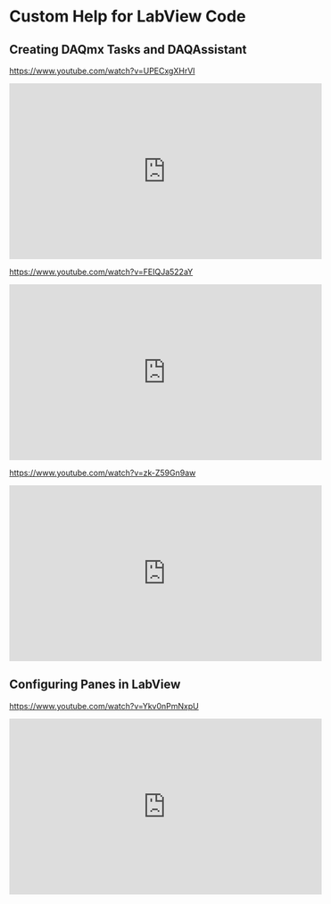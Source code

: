 # Custom Help for LabView Code



## Creating DAQmx Tasks and DAQAssistant

https://www.youtube.com/watch?v=UPECxgXHrVI

<iframe width="560" height="315" src="https://www.youtube.com/embed/UPECxgXHrVI?si=y5673eBIqk1tFt3J&amp;start=320" title="YouTube video player" frameborder="0" allow="accelerometer; autoplay; clipboard-write; encrypted-media; gyroscope; picture-in-picture; web-share" referrerpolicy="strict-origin-when-cross-origin" allowfullscreen></iframe>



https://www.youtube.com/watch?v=FEIQJa522aY

<iframe width="560" height="315" src="https://www.youtube.com/embed/FEIQJa522aY?si=3ro_0oOC_uxA4KvO" title="YouTube video player" frameborder="0" allow="accelerometer; autoplay; clipboard-write; encrypted-media; gyroscope; picture-in-picture; web-share" referrerpolicy="strict-origin-when-cross-origin" allowfullscreen></iframe>



https://www.youtube.com/watch?v=zk-Z59Gn9aw

<iframe width="560" height="315" src="https://www.youtube.com/embed/zk-Z59Gn9aw?si=s9BjCqPDtbjFpD8-" title="YouTube video player" frameborder="0" allow="accelerometer; autoplay; clipboard-write; encrypted-media; gyroscope; picture-in-picture; web-share" referrerpolicy="strict-origin-when-cross-origin" allowfullscreen></iframe>







## Configuring Panes in LabView

https://www.youtube.com/watch?v=Ykv0nPmNxpU

<iframe width="560" height="315" src="https://www.youtube.com/embed/FEIQJa522aY?si=3ro_0oOC_uxA4KvO" title="YouTube video player" frameborder="0" allow="accelerometer; autoplay; clipboard-write; encrypted-media; gyroscope; picture-in-picture; web-share" referrerpolicy="strict-origin-when-cross-origin" allowfullscreen></iframe>





